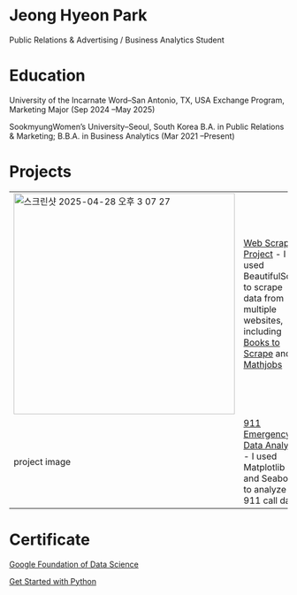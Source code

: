 # Jeong Hyeon Park
Public Relations & Advertising / Business Analytics Student

# Education
University of the Incarnate Word–San Antonio, TX, USA
Exchange Program, Marketing Major (Sep 2024 –May 2025)

SookmyungWomen’s University–Seoul, South Korea
B.A. in Public Relations & Marketing; B.B.A. in Business Analytics (Mar 2021 –Present)


<h1>Projects</h1>
<table>
  <tr>
    <td> <img width="400" alt="스크린샷 2025-04-28 오후 3 07 27" src="https://github.com/user-attachments/assets/f7d8e046-c39e-43c8-8b74-b4777aa2ecc2" /> </td> 
    <td> <a href = 'https://github.com/jhyeon23/webscraping'> Web Scraping Project</a> - I used BeautifulSoup to scrape data from multiple websites, including <a href = 'https://github.com/jhyeon23/webscraping'> Books to Scrape</a> and <a href = 'https://www.mathjobs.org/jobs?joblist-0-0------'> Mathjobs</a>
  </tr>
  <tr>
    <td> project image </td> <td> <a href = 'https://github.com/jhyeon23/Capstone-911-Emergency-Call-Analysis/blob/main/Data_2365_Sp25_Final_Project_JeonghyeonPark.ipynb'> 911 Emergency Data Analysis</a> - I used Matplotlib and Seaborn to analyze 911 call data</td>
  </tr>
</table>

# Certificate
<a href = 'https://github.com/jhyeon23/portfolio/blob/main/Coursera%20Foundations%20of%20Data%20Science%20Certificate.pdf'> Google Foundation of Data Science</a>

<a href = 'https://github.com/jhyeon23/portfolio/blob/main/Coursera%20Get%20Started%20with%20Python.pdf'> Get Started with Python</a>


